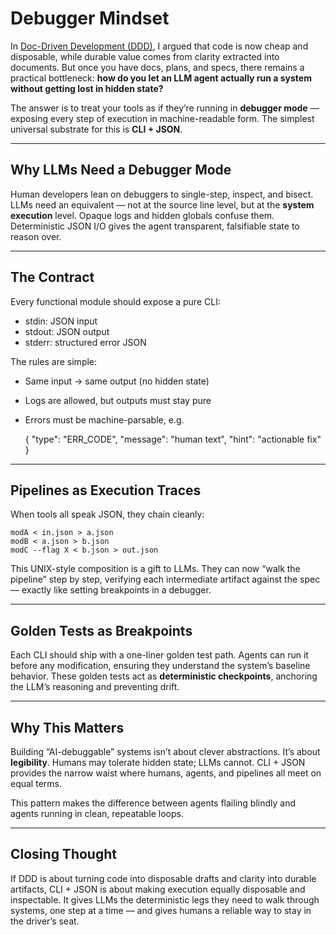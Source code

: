 # Debugger Mindset

In [Doc-Driven Development (DDD)](../foundations/ddd-principles.md), I argued that code is now cheap and disposable, while durable value comes from clarity extracted into documents. But once you have docs, plans, and specs, there remains a practical bottleneck: **how do you let an LLM agent actually run a system without getting lost in hidden state?**

The answer is to treat your tools as if they’re running in **debugger mode** — exposing every step of execution in machine-readable form. The simplest universal substrate for this is **CLI + JSON**.

---

## Why LLMs Need a Debugger Mode

Human developers lean on debuggers to single-step, inspect, and bisect. LLMs need an equivalent — not at the source line level, but at the **system execution** level. Opaque logs and hidden globals confuse them. Deterministic JSON I/O gives the agent transparent, falsifiable state to reason over.

---

## The Contract

Every functional module should expose a pure CLI:

- stdin: JSON input  
- stdout: JSON output  
- stderr: structured error JSON  

The rules are simple:

- Same input → same output (no hidden state)  
- Logs are allowed, but outputs must stay pure  
- Errors must be machine-parsable, e.g.

    { "type": "ERR_CODE", "message": "human text", "hint": "actionable fix" }

---

## Pipelines as Execution Traces

When tools all speak JSON, they chain cleanly:

    modA < in.json > a.json
    modB < a.json > b.json
    modC --flag X < b.json > out.json

This UNIX-style composition is a gift to LLMs. They can now “walk the pipeline” step by step, verifying each intermediate artifact against the spec — exactly like setting breakpoints in a debugger.

---

## Golden Tests as Breakpoints

Each CLI should ship with a one-liner golden test path. Agents can run it before any modification, ensuring they understand the system’s baseline behavior. These golden tests act as **deterministic checkpoints**, anchoring the LLM’s reasoning and preventing drift.

---

## Why This Matters

Building “AI-debuggable” systems isn’t about clever abstractions. It’s about **legibility**. Humans may tolerate hidden state; LLMs cannot. CLI + JSON provides the narrow waist where humans, agents, and pipelines all meet on equal terms.  

This pattern makes the difference between agents flailing blindly and agents running in clean, repeatable loops.

---

## Closing Thought

If DDD is about turning code into disposable drafts and clarity into durable artifacts, CLI + JSON is about making execution equally disposable and inspectable. It gives LLMs the deterministic legs they need to walk through systems, one step at a time — and gives humans a reliable way to stay in the driver’s seat.
